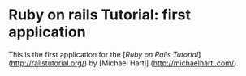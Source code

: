 # Ruby on rails Tutorial: first application

This is the first application for the 
[*Ruby on Rails Tutorial*] (http://railstutorial.org/)
by [Michael Hartl] (http://michaelhartl.com/).